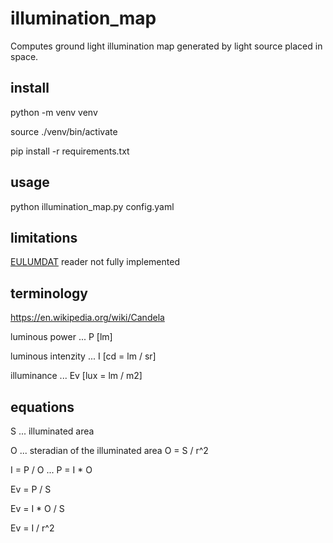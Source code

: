 # illumination_map
Computes ground light illumination map generated by light source placed in space.

## install

python -m venv venv

source ./venv/bin/activate

pip install -r requirements.txt

## usage

python illumination_map.py config.yaml

## limitations

[EULUMDAT](https://en.wikipedia.org/wiki/EULUMDAT) reader not fully implemented

## terminology

https://en.wikipedia.org/wiki/Candela

luminous power       ... P [lm]

luminous intenzity   ... I [cd = lm / sr]

illuminance          ... Ev [lux = lm / m2]

## equations

S ... illuminated area

O ... steradian of the illuminated area O = S / r^2

I = P / O ... P = I * O

Ev = P / S

Ev = I * O / S

Ev = I / r^2
